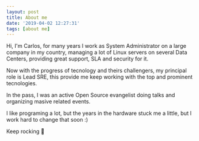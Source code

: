 ```yaml
---
layout: post
title: About me
date: '2019-04-02 12:27:31'
tags: [about me]
---
```


Hi, I'm Carlos, for many years I work as System Administrator on a large company in my country,
managing a lot of Linux servers on several Data Centers, providing great support, SLA and security for it.

Now with the progress of tecnology and theirs challengers, my principal role is Lead SRE, this provide me keep
working with the top and prominent tecnologies.

In the pass, I was an active Open Source evangelist doing talks and organizing masive related events.

I like programing a lot, but the years in the hardware stuck me a little, but I work hard to change that soon :)

Keep rocking 🤘
